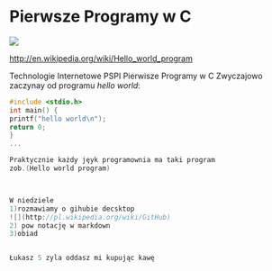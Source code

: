 Pierwsze Programy w C
========
![](http://upload.wikimedia.org/wikipedia/commons/c/c6/Dennis_MacAlistair_Ritchie.jpg)

http://en.wikipedia.org/wiki/Hello_world_program

Technologie Internetowe PSPI Pierwisze Programy w C
Zwyczajowo  zaczynay od programu 
*hello world*:

```c
#include <stdio.h>
int main() {
printf("hello world\n");
return 0;
}
... 

Praktycznie każdy jęyk programownia ma taki program 
zob.(Hello world program)



W niedziele 
1)rozmawiamy o gihubie decsktop
![](http://pl.wikipedia.org/wiki/GitHub)
2) pow notację w markdown
3)obiad 


Łukasz 5 zyla oddasz mi kupując kawę

